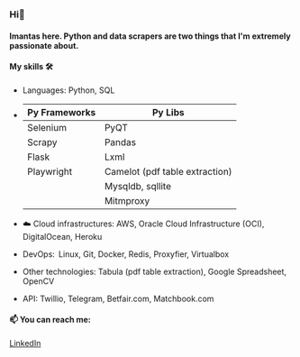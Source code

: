 ### Hi👋

#### Imantas here. Python and data scrapers are two things that I'm extremely passionate about.

#### My skills 🛠️
* Languages: Python, SQL
* 
    | Py Frameworks |    Py Libs                     |
    | ------------- | ------------------------------ |
    | Selenium      | PyQT                           |
    | Scrapy        | Pandas                         |
    | Flask         | Lxml                           |
    | Playwright    | Camelot (pdf table extraction) |
    |               | Mysqldb, sqllite               |
    |               | Mitmproxy                      |

* ☁️ Cloud infrastructures: AWS, Oracle Cloud Infrastructure (OCI), DigitalOcean, Heroku
* DevOps: Linux, Git, Docker, Redis, Proxyfier, Virtualbox
* Other technologies: Tabula (pdf table extraction), Google Spreadsheet, OpenCV
* API: Twillio, Telegram, Betfair.com, Matchbook.com

#### 📫 You can reach me:
[LinkedIn](https://www.linkedin.com/in/imantas-šateika-178248243)

<!--
**stumm148/stumm148** is a ✨ _special_ ✨ repository because its `README.md` (this file) appears on your GitHub profile.

Here are some ideas to get you started:

- 🔭 I’m currently working on ...
- 🌱 I’m currently learning ...
- 👯 I’m looking to collaborate on ...
- 🤔 I’m looking for help with ...
- 💬 Ask me about ...
- 📫 How to reach me: ...
- 😄 Pronouns: ...
- ⚡ Fun fact: ...
-->
